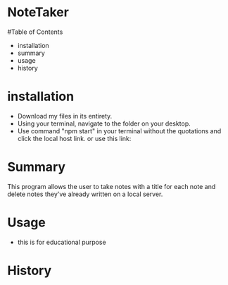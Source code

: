 # NoteTaker

#Table of Contents
- installation
- summary 
- usage 
- history
# installation
- Download my files in its entirety.
- Using your terminal, navigate to the folder on your desktop.
- Use command "npm start" in your terminal without the quotations and click the local host link. or use this link:
# Summary 
This program allows the user to take notes with a title for each note and delete notes they've already written on a local server.
# Usage
- this is for educational purpose 

# History

